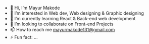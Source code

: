 - 👋 Hi, I’m Mayur Makode
- 👀 I’m interested in Web dev, Web designing & Graphic designing
- 🌱 I’m currently learning React & Back-end web development
- 💞️ I’m looking to collaborate on Front-end Projects
- 📫 How to reach me mayurmakode131@gmail.com
- ⚡ Fun fact: ...

<!---
mayur061002/mayur061002 is a ✨ special ✨ repository because its `README.md` (this file) appears on your GitHub profile.
You can click the Preview link to take a look at your changes.
--->
